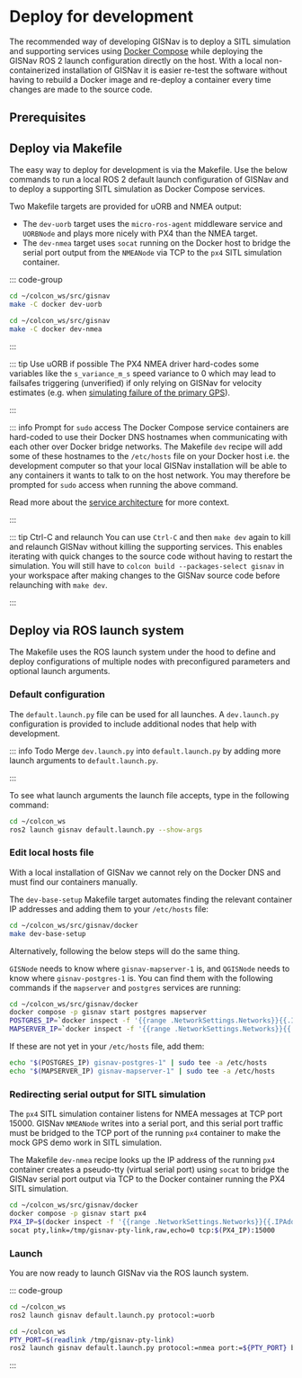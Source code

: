 # Deploy for development

The recommended way of developing GISNav is to deploy a SITL simulation and supporting services using [Docker Compose](/deploy-with-docker-compose) while deploying the GISNav ROS 2 launch configuration directly on the host. With a local non-containerized installation of GISNav it is easier re-test the software without having to rebuild a Docker image and re-deploy a container every time changes are made to the source code.

## Prerequisites

<!--@include: ./shared/require-install-locally.md-->

## Deploy via Makefile <Badge type="tip" text="Recommended"/>

The easy way to deploy for development is via the Makefile. Use the below commands to run a local ROS 2 default launch configuration of GISNav and to deploy a supporting SITL simulation as Docker Compose services.

Two Makefile targets are provided for uORB and NMEA output:

- The `dev-uorb` target uses the `micro-ros-agent` middleware service and `UORBNode` and plays more nicely with PX4 than the NMEA target.
- The `dev-nmea` target uses `socat` running on the Docker host to bridge the serial port output from the `NMEANode` via TCP to the `px4` SITL simulation container.

::: code-group

```bash [uORB <Badge type="tip" text="Recommended for PX4"/>]
cd ~/colcon_ws/src/gisnav
make -C docker dev-uorb
```

```bash [NMEA]
cd ~/colcon_ws/src/gisnav
make -C docker dev-nmea
```
:::

::: tip Use uORB if possible
The PX4 NMEA driver hard-codes some variables like the `s_variance_m_s` speed variance to 0 which may lead to failsafes triggering (unverified) if only relying on GISNav for velocity estimates (e.g. when [simulating failure of the primary GPS](/README#simulate-gps-failure)).

:::

::: info Prompt for `sudo` access
The Docker Compose service containers are hard-coded to use their Docker DNS hostnames when communicating with each other over Docker bridge networks. The Makefile `dev` recipe will add some of these hostnames to the `/etc/hosts` file on your Docker host i.e. the development computer so that your local GISNav installation will be able to any containers it wants to talk to on the host network. You may therefore be prompted for `sudo` access when running the above command.

Read more about the [service architecture](/system-architecture#service-architecture) for more context.

:::

::: tip Ctrl-C and relaunch
You can use `Ctrl-C` and then `make dev` again to kill and relaunch GISNav without killing the supporting services. This enables iterating with quick changes to the source code without having to restart the simulation. You will still have to `colcon build --packages-select gisnav` in your workspace after making changes to the GISNav source code before relaunching with `make dev`.

:::

## Deploy via ROS launch system

The Makefile uses the ROS launch system under the hood to define and deploy configurations of multiple nodes with preconfigured parameters and optional launch arguments.

### Default configuration

The `default.launch.py` file can be used for all launches. A `dev.launch.py` configuration is provided to include additional nodes that help with development.

::: info Todo
Merge `dev.launch.py` into `default.launch.py` by adding more launch arguments to `default.launch.py`.

:::

To see what launch arguments the launch file accepts, type in the following command:

```bash
cd ~/colcon_ws
ros2 launch gisnav default.launch.py --show-args
```

### Edit local hosts file

With a local installation of GISNav we cannot rely on the Docker DNS and must find our containers manually.

The `dev-base-setup` Makefile target automates finding the relevant container IP addresses and adding them to your `/etc/hosts` file:

```bash
cd ~/colcon_ws/src/gisnav/docker
make dev-base-setup
```

Alternatively, following the below steps will do the same thing.

`GISNode` needs to know where `gisnav-mapserver-1` is, and `QGISNode` needs to know where `gisnav-postgres-1` is. You can find them with the following commands if the `mapserver` and `postgres` services are running:

```bash
cd ~/colcon_ws/src/gisnav/docker
docker compose -p gisnav start postgres mapserver
POSTGRES_IP=`docker inspect -f '{{range .NetworkSettings.Networks}}{{.IPAddress}}{{end}}' gisnav-postgres-1`
MAPSERVER_IP=`docker inspect -f '{{range .NetworkSettings.Networks}}{{.IPAddress}}{{end}}' gisnav-mapserver-1`
```

If these are not yet in your `/etc/hosts` file, add them:

```bash
echo "$(POSTGRES_IP) gisnav-postgres-1" | sudo tee -a /etc/hosts
echo "$(MAPSERVER_IP) gisnav-mapserver-1" | sudo tee -a /etc/hosts
```

### Redirecting serial output for SITL simulation <Badge type="info" text="NMEA only"/>

The `px4` SITL simulation container listens for NMEA messages at TCP port 15000. GISNav `NMEANode` writes into a serial port, and this serial port traffic must be bridged to the TCP port of the running `px4` container to make the mock GPS demo work in SITL simulation.

The Makefile `dev-nmea` recipe looks up the IP address of the running `px4` container creates a pseudo-tty (virtual serial port) using `socat` to bridge the GISNav serial port output via TCP to the Docker container running the PX4 SITL simulation.

```bash
cd ~/colcon_ws/src/gisnav/docker
docker compose -p gisnav start px4
PX4_IP=$(docker inspect -f '{{range .NetworkSettings.Networks}}{{.IPAddress}}{{end}}' gisnav-px4-1)
socat pty,link=/tmp/gisnav-pty-link,raw,echo=0 tcp:$(PX4_IP):15000
```

### Launch

You are now ready to launch GISNav via the ROS launch system.

::: code-group
```bash [uORB <Badge type="tip" text="Recommended for PX4"/>]
cd ~/colcon_ws
ros2 launch gisnav default.launch.py protocol:=uorb
```

```bash [NMEA]
cd ~/colcon_ws
PTY_PORT=$(readlink /tmp/gisnav-pty-link)
ros2 launch gisnav default.launch.py protocol:=nmea port:=${PTY_PORT} baudrate:=${BAUDRATE:-9600}
```

:::

